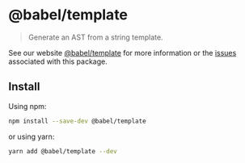# @babel/template

> Generate an AST from a string template.

See our website [@babel/template](https://babeljs.io/docs/en/babel-template) for more information or the [issues](https://github.com/babel/babel/issues?utf8=%E2%9C%93&q=is%3Aissue+label%3A%22pkg%3A%20template%22+is%3Aopen) associated with this package.

## Install

Using npm:

```sh
npm install --save-dev @babel/template
```

or using yarn:

```sh
yarn add @babel/template --dev
```
